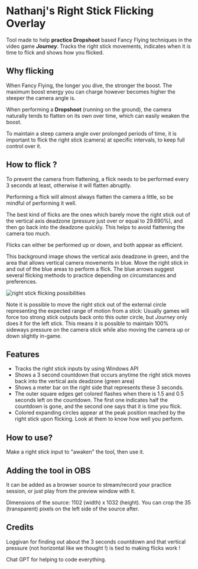 # Nathanj's Right Stick Flicking Overlay
Tool made to help **practice Dropshoot** based Fancy Flying techniques in the video game ***Journey***. Tracks the right stick movements, indicates when it is time to flick and shows how you flicked. 


## Why flicking
When Fancy Flying, the longer you dive, the stronger the boost. The maximum boost energy you can charge however becomes higher the steeper the camera angle is.

When performing a **Dropshoot** (running on the ground), the camera naturally tends to flatten on its own over time, which can easily weaken the boost.

To maintain a steep camera angle over prolonged periods of time, it is important to flick the right stick (camera) at specific intervals, to keep full control over it.

## How to flick ?
To prevent the camera from flattening, a flick needs to be performed every 3 seconds at least, otherwise it will flatten abruptly.

Performing a flick will almost always flatten the camera a little, so be mindful of performing it well.

The best kind of flicks are the ones which barely move the right stick out of the vertical axis deadzone (pressure just over or equal to 29.690%), and then go back into the deadzone quickly. This helps to avoid flattening the camera too much.

Flicks can either be performed up or down, and both appear as efficient.

This background image shows the vertical axis deadzone in green, and the area that allows vertical camera movements in blue.
Move the right stick in and out of the blue areas to perform a flick.
The blue arrows suggest several flicking methods to practice depending on circumstances and preferences.

![right stick flicking possibilities](https://github.com/user-attachments/assets/008a07b2-b6af-410f-805b-368deb7b8be9)

Note it is possible to move the right stick out of the external circle representing the expected range of motion from a stick: Usually games will force too strong stick outputs back onto this outer circle, but *Journey* only does it for the left stick. This means it is possible to maintain 100% sideways pressure on the camera stick while also moving the camera up or down slightly in-game.


## Features
* Tracks the right stick inputs by using Windows API
* Shows a 3 second countdown that occurs anytime the right stick moves back into the vertical axis deadzone (green area)
* Shows a meter bar on the right side that represents these 3 seconds.
* The outer square edges get colored flashes when there is 1.5 and 0.5 seconds left on the countdown. The first one indicates half the countdown is gone, and the second one says that it is time you flick.
* Colored expanding circles appear at the peak position reached by the right stick upon flicking. Look at them to know how well you perform.


## How to use?
Make a right stick input to "awaken" the tool, then use it.


## Adding the tool in OBS
It can be added as a browser source to stream/record your practice session, or just play from the preview window with it.

Dimensions of the source: 1102 (width) x 1032 (height). You can crop the 35 (transparent) pixels on the left side of the source after.


## Credits
Loggivan for finding out about the 3 seconds countdown and that vertical pressure (not horizontal like we thought !) is tied to making flicks work !

Chat GPT for helping to code everything.
